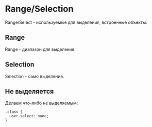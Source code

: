 # Range/Selection
Range/Select - используемые для выделения, встроенные объекты.

## Range
Range - диапазон для выделения.

## Selection
Selection - само выделение.

## Не выделяется
Делаем что-либо не выделяемым:

    .class {
      user-select: none;
    }
